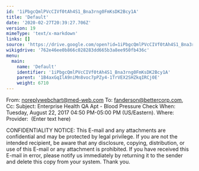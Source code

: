 ```yaml
---
id: '1iPbgcQmlPVcCIVf0tAh4S1_Bna3rng0FmKsDK2Bcy1A'
title: 'Default'
date: '2020-02-27T20:39:27.706Z'
version: 19
mimeType: 'text/x-markdown'
links: []
source: 'https://drive.google.com/open?id=1iPbgcQmlPVcCIVf0tAh4S1_Bna3rng0FmKsDK2Bcy1A'
wikigdrive: '762e46ee0b866c028283dd665b3a8ee950fb436c'
menu:
  main:
    name: 'Default'
    identifier: '1iPbgcQmlPVcCIVf0tAh4S1_Bna3rng0FmKsDK2Bcy1A'
    parent: '1B4axGqIlA9niMn8voc7pPZy4-1TrVEX2SHZkqIRCj0E'
    weight: 6710
---
```

From: noreplywebchart@med-web.com
To: fanderson@bettercorp.com,
Cc:
Subject: Enterprise Health QA Apt - Blood Pressure Check
When: Tuesday, August 22, 2017 04:50 PM-05:00 PM (US/Eastern).
Where: 
Provider: 
(Enter text here)

CONFIDENTIALITY NOTICE: This E-mail and any attachments are confidential and may be protected by legal privilege. If you are not the intended recipient, be aware that any disclosure, copying, distribution, or use of this E-mail or any attachment is prohibited. If you have received this E-mail in error, please notify us immediately by returning it to the sender and delete this copy from your system. Thank you.

